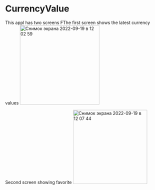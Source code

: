 # CurrencyValue
This appl has two screens
FThe first screen shows the latest currency values
<img width="254" alt="Снимок экрана 2022-09-19 в 12 02 59" src="https://user-images.githubusercontent.com/96492790/190952821-25508441-1289-470a-84bd-60bbab0121a4.png">

Second screen showing favorite
<img width="237" alt="Снимок экрана 2022-09-19 в 12 07 44" src="https://user-images.githubusercontent.com/96492790/190952981-89e2ca8a-465d-403b-959f-e8d42315228b.png">
